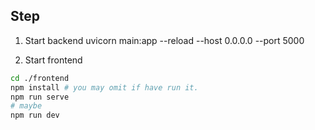 ## Step
1. Start backend
uvicorn main:app --reload --host 0.0.0.0 --port 5000

2. Start frontend

```bash
cd ./frontend
npm install # you may omit if have run it.
npm run serve
# maybe
npm run dev
```